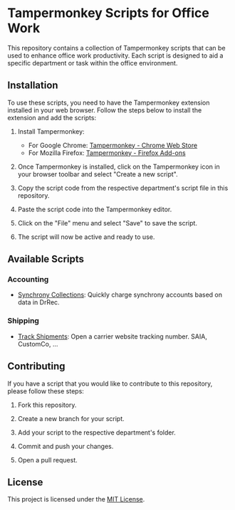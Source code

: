 # Tampermonkey Scripts for Office Work

This repository contains a collection of Tampermonkey scripts that can be used to enhance office work productivity. Each script is designed to aid a specific department or task within the office environment.

## Installation

To use these scripts, you need to have the Tampermonkey extension installed in your web browser. Follow the steps below to install the extension and add the scripts:

1. Install Tampermonkey:
    - For Google Chrome: [Tampermonkey - Chrome Web Store](https://chrome.google.com/webstore/detail/tampermonkey/dhdgffkkebhmkfjojejmpbldmpobfkfo)
    - For Mozilla Firefox: [Tampermonkey - Firefox Add-ons](https://addons.mozilla.org/en-US/firefox/addon/tampermonkey/)

2. Once Tampermonkey is installed, click on the Tampermonkey icon in your browser toolbar and select "Create a new script".

3. Copy the script code from the respective department's script file in this repository.

4. Paste the script code into the Tampermonkey editor.

5. Click on the "File" menu and select "Save" to save the script.

6. The script will now be active and ready to use.

## Available Scripts

### Accounting

- [Synchrony Collections](accounting/drrec_synchrony.js): Quickly charge synchrony accounts based on data in DrRec.


### Shipping

- [Track Shipments](scripts/department2/script1.js): Open a carrier website tracking number. SAIA, CustomCo, ...

## Contributing

If you have a script that you would like to contribute to this repository, please follow these steps:

1. Fork this repository.

2. Create a new branch for your script.

3. Add your script to the respective department's folder.

4. Commit and push your changes.

5. Open a pull request.

## License

This project is licensed under the [MIT License](LICENSE).
